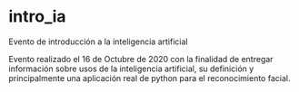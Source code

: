 # intro_ia
Evento de introducción a la inteligencia artificial

Evento realizado el 16 de Octubre de 2020 con la finalidad de entregar información sobre usos de la inteligencia artificial, su definición y principalmente una aplicación real de python para el reconocimiento facial.
